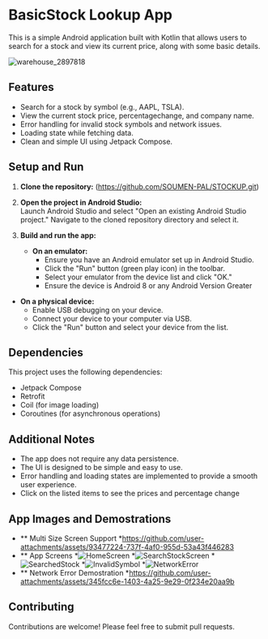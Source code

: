 
# BasicStock Lookup App  
  
This is a simple Android application built with Kotlin that allows users to search for a stock and view its current price, along with some basic details.  

  ![warehouse_2897818](https://github.com/user-attachments/assets/0f90c049-ddd2-4026-adbc-af269883b547)

## Features  
  
* Search for a stock by symbol (e.g., AAPL, TSLA).  
* View the current stock price, percentagechange, and company name.  
* Error handling for invalid stock symbols and network issues.  
* Loading state while fetching data.  
* Clean and simple UI using Jetpack Compose.  
  
## Setup and Run  
  
1. **Clone the repository:** 
 (https://github.com/SOUMEN-PAL/STOCKUP.git)
 2. **Open the project in Android Studio:**  
   Launch Android Studio and select "Open an existing Android Studio project." Navigate to the cloned repository directory and select it.  
  
3. **Build and run the app:**  
   * **On an emulator:**  
     - Ensure you have an Android emulator set up in Android Studio.  
     - Click the "Run" button (green play icon) in the toolbar.  
     - Select your emulator from the device list and click "OK."  
     - Ensure the device is Android 8 or any Android Version Greater
  * **On a physical device:**  
     - Enable USB debugging on your device.  
     - Connect your device to your computer via USB.  
     - Click the "Run" button and select your device from the list.
## Dependencies  
  
This project uses the following dependencies:  
  
* Jetpack Compose  
* Retrofit  
* Coil (for image loading)  
* Coroutines (for asynchronous operations)
  
## Additional Notes  
  
* The app does not require any data persistence.  
* The UI is designed to be simple and easy to use.  
* Error handling and loading states are implemented to provide a smooth user experience.
* Click on the listed items to see the prices and percentage change
## App Images and Demostrations
  * ** Multi Size Screen Support
    *https://github.com/user-attachments/assets/93477224-737f-4af0-955d-53a43f446283
  * ** App Screens
    *![HomeScreen](https://github.com/user-attachments/assets/30758539-0051-435b-b43d-5c7447942aa6)
    *![SearchStockScreen](https://github.com/user-attachments/assets/986fa2bb-e714-4f2d-8bef-c35bda2f7856)
    *![SearchedStock](https://github.com/user-attachments/assets/29a4d61b-2528-4871-897e-3ebdd629fdb5)
    *![InvalidSymbol](https://github.com/user-attachments/assets/a8899e16-c58a-461c-86b8-5e74216ee1fb)
    *![NetworkError](https://github.com/user-attachments/assets/df89533c-8e8c-4185-b243-0dc1cf2a31b1)
  * ** Network Error Demostration
    *https://github.com/user-attachments/assets/345fcc6e-1403-4a25-9e29-0f234e20aa9b

## Contributing  
  
Contributions are welcome! Please feel free to submit pull requests.
